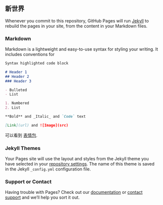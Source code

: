 ## 新世界



Whenever you commit to this repository, GitHub Pages will run [Jekyll](https://jekyllrb.com/) to rebuild the pages in your site, from the content in your Markdown files.

### Markdown

Markdown is a lightweight and easy-to-use syntax for styling your writing. It includes conventions for

```markdown
Syntax highlighted code block

# Header 1
## Header 2
### Header 3

- Bulleted
- List

1. Numbered
2. List

**Bold** and _Italic_ and `Code` text

[Link](url) and ![Image](src)
```

可以看到 [表情包](http://image.so.com/v?src=360pic_strong&z=1&i=0&cmg=43f84d4676b1399479bef2327ed67d5a&q=%E8%A1%A8%E6%83%85%E5%8C%85&correct=%E8%A1%A8%E6%83%85%E5%8C%85&cmsid=0b3991d8ebeadda1012399754ca0f6e1&cmran=0&cmras=0&cn=0&gn=0&kn=50#multiple=0&gsrc=1&dataindex=3&id=701c7c7eb93759342694018141dc392e&currsn=0&jdx=3&fsn=110).

### Jekyll Themes

Your Pages site will use the layout and styles from the Jekyll theme you have selected in your [repository settings](https://github.com/ddclovehjl/-/settings). The name of this theme is saved in the Jekyll `_config.yml` configuration file.

### Support or Contact

Having trouble with Pages? Check out our [documentation](https://help.github.com/categories/github-pages-basics/) or [contact support](https://github.com/contact) and we’ll help you sort it out.
